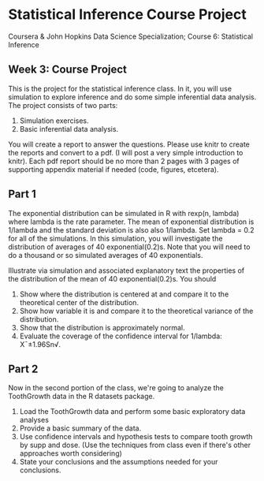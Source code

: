 Statistical Inference Course Project
=============================

Coursera &amp; John Hopkins Data Science Specialization; Course 6: Statistical Inference

Week 3: Course Project
----------------------------

This is the project for the statistical inference class. In it, you will use simulation to explore inference and do some simple inferential data analysis. The project consists of two parts:

1. Simulation exercises.
2. Basic inferential data analysis.

You will create a report to answer the questions. Please use knitr to create the reports and convert to a pdf. (I will post a very simple introduction to knitr). Each pdf report should be no more than 2 pages with 3 pages of supporting appendix material if needed (code, figures, etcetera). 

Part 1
----------------------------
The exponential distribution can be simulated in R with rexp(n, lambda) where lambda is the rate parameter. The mean of exponential distribution is 1/lambda and the standard deviation is also also 1/lambda. Set lambda = 0.2 for all of the simulations. In this simulation, you will investigate the distribution of averages of 40 exponential(0.2)s. Note that you will need to do a thousand or so simulated averages of 40 exponentials.

Illustrate via simulation and associated explanatory text the properties of the distribution of the mean of 40 exponential(0.2)s.  You should

1. Show where the distribution is centered at and compare it to the theoretical center of the distribution.
2. Show how variable it is and compare it to the theoretical variance of the distribution.
3. Show that the distribution is approximately normal.
4. Evaluate the coverage of the confidence interval for 1/lambda: X¯±1.96Sn√.

Part 2
----------------------------
Now in the second portion of the class, we're going to analyze the ToothGrowth data in the R datasets package. 

1. Load the ToothGrowth data and perform some basic exploratory data analyses 
2. Provide a basic summary of the data.
3. Use confidence intervals and hypothesis tests to compare tooth growth by supp and dose. (Use the techniques from class even if there's other approaches worth considering)
4. State your conclusions and the assumptions needed for your conclusions. 
